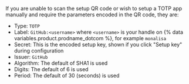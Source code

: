 If you are unable to scan the setup QR code or wish to setup a TOTP app manually and require the parameters encoded in the QR code, they are:

* Type: `TOTP`
* Label: `GitHub:<username>` where `<username>` is your handle on {% data variables.product.prodname_dotcom %}, for example `monalisa`
* Secret: This is the encoded setup key, shown if you click "Setup key" during configuration
* Issuer: `GitHub`
* Algorithm: The default of SHA1 is used
* Digits: The default of 6 is used
* Period: The default of 30 (seconds) is used
